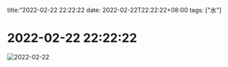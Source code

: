 
title:"2022-02-22 22:22:22
date: 2022-02-22T22:22:22+08:00
tags: ["水"]

# 2022-02-22 22:22:22
![2022-02-22](../images/2022-02-22.png)

